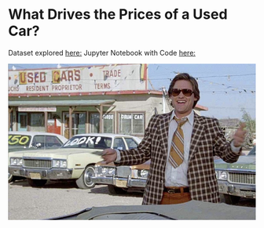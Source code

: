 # What Drives the Prices of a Used Car? 
Dataset explored [here:]( )
Jupyter Notebook with Code [here:]() 

![](kurt.jpeg)
